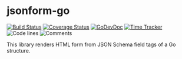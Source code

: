 # jsonform-go

[![Build Status](https://github.com/swaggest/jsonform-go/workflows/test-unit/badge.svg)](https://github.com/swaggest/jsonform-go/actions?query=branch%3Amaster+workflow%3Atest-unit)
[![Coverage Status](https://codecov.io/gh/swaggest/jsonform-go/branch/master/graph/badge.svg)](https://codecov.io/gh/swaggest/jsonform)
[![GoDevDoc](https://img.shields.io/badge/dev-doc-00ADD8?logo=go)](https://pkg.go.dev/github.com/swaggest/jsonform-go)
[![Time Tracker](https://wakatime.com/badge/github/swaggest/jsonform-go.svg)](https://wakatime.com/badge/github/swaggest/jsonform-go)
![Code lines](https://sloc.xyz/github/swaggest/jsonform-go/?category=code)
![Comments](https://sloc.xyz/github/swaggest/jsonform-go/?category=comments)

This library renders HTML form from JSON Schema field tags of a Go structure.